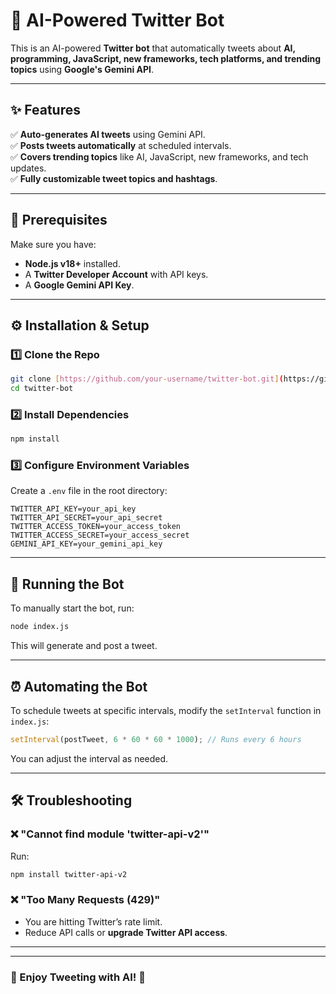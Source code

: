 # **🚀 AI-Powered Twitter Bot**  

This is an AI-powered **Twitter bot** that automatically tweets about **AI, programming, JavaScript, new frameworks, tech platforms, and trending topics** using **Google's Gemini API**.  

---

## **✨ Features**  
✅ **Auto-generates AI tweets** using Gemini API.  
✅ **Posts tweets automatically** at scheduled intervals.  
✅ **Covers trending topics** like AI, JavaScript, new frameworks, and tech updates.  
✅ **Fully customizable tweet topics and hashtags**.  

---

## **📌 Prerequisites**  
Make sure you have:  
- **Node.js v18+** installed.  
- A **Twitter Developer Account** with API keys.  
- A **Google Gemini API Key**.  

---

## **⚙️ Installation & Setup**  

### **1️⃣ Clone the Repo**  
```sh
git clone [https://github.com/your-username/twitter-bot.git](https://github.com/Harshitj-2005/Twitter_Ai-agent.git)
cd twitter-bot
```

### **2️⃣ Install Dependencies**  
```sh
npm install
```

### **3️⃣ Configure Environment Variables**  
Create a `.env` file in the root directory:  

```env
TWITTER_API_KEY=your_api_key
TWITTER_API_SECRET=your_api_secret
TWITTER_ACCESS_TOKEN=your_access_token
TWITTER_ACCESS_SECRET=your_access_secret
GEMINI_API_KEY=your_gemini_api_key
```

---

## **🚀 Running the Bot**  
To manually start the bot, run:  
```sh
node index.js
```
This will generate and post a tweet.

---

## **⏰ Automating the Bot**  

To schedule tweets at specific intervals, modify the `setInterval` function in `index.js`:  
```js
setInterval(postTweet, 6 * 60 * 60 * 1000); // Runs every 6 hours
```
You can adjust the interval as needed.

---

## **🛠️ Troubleshooting**  

### **❌ "Cannot find module 'twitter-api-v2'"**  
Run:  
```sh
npm install twitter-api-v2
```

### **❌ "Too Many Requests (429)"**  
- You are hitting Twitter’s rate limit.  
- Reduce API calls or **upgrade Twitter API access**.  

---

---

### **🎯 Enjoy Tweeting with AI! 🚀**
